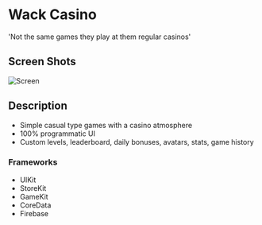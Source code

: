 # Wack Casino
'Not the same games they play at them regular casinos'

## Screen Shots
![Screen](iphone_12_mockup_PM_02.png)

## Description
* Simple casual type games with a casino atmosphere
* 100% programmatic UI
* Custom levels, leaderboard, daily bonuses, avatars, stats, game history


### Frameworks
* UIKit
* StoreKit
* GameKit
* CoreData
* Firebase

